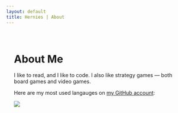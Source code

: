```yaml
---
layout: default
title: Hernies | About
---
```

<div style="padding: 1.5em;">

<h1>About Me</h1>
<p>
I like to read, and I like to code. I also like strategy games — both board games and video games.
</p>
<p>Here are my most used langauges on <a href="https://github.com/Hernies">my GitHub account</a>:</p>
<img src="https://github-readme-stats.vercel.app/api/top-langs/?username=Hernies&langs_count=6&layout=compact"/>

</div>
